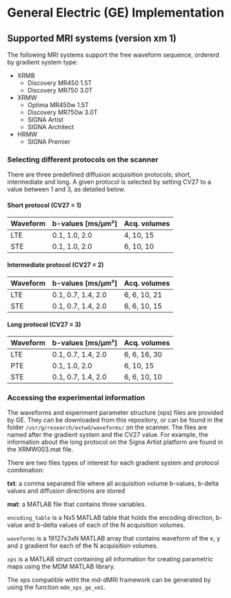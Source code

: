 # General Electric (GE) Implementation

## Supported MRI systems (version xm 1)

The following MRI systems support the free waveform sequence, ordererd by gradient system type:

* XRMB
  * Discovery MR450 1.5T
  * Discovery MR750 3.0T
* XRMW
  * Optima MR450w 1.5T
  * Discovery MR750w 3.0T
  * SIGNA Artist
  * SIGNA Architect
* HRMW
  * SIGNA Premier

### Selecting different protocols on the scanner

There are three predefined diffusion acquisition protocols; short, intermediate and long. A given protocol is selected by setting CV27 to a value between 1 and 3, as detailed below.

#### Short protocol (CV27 = 1)

| Waveform| b-values [ms/µm²] | Acq. volumes |
|------|------|-------|
|  LTE    |   0.1,  1.0,  2.0   | 4, 10, 15      |
|  STE    |   0.1,  1.0,  2.0   |    6, 10, 10   |

#### Intermediate protocol (CV27 = 2)

| Waveform| b-values [ms/µm²] | Acq. volumes |
|------|------|-------|
|  LTE    |   0.1, 0.7, 1.4, 2.0   |  6, 6, 10, 21  |
|  STE    |   0.1, 0.7, 1.4, 2.0   |   6, 6, 10, 15 |

#### Long protocol (CV27 = 3)

| Waveform| b-values [ms/µm²] | Acq. volumes |
|------|------|-------|
|  LTE    |   0.1, 0.7, 1.4, 2.0 | 6, 6, 16, 30  |
|  PTE    | 0.1, 1.0, 2.0  | 6, 10, 15  |
|  STE    |   0.1, 0.7, 1.4, 2.0   |    6, 6, 10, 10|


### Accessing the experimental information
The waveforms and experiment parameter structure (xps) files are provided by GE. They can be downloaded from this repository, or can be found in the folder `/usr/g/research/extwd/waveforms/` on the scanner. The files are named after the gradient system and the CV27 value. For example, the information about the long protocol on the Signa Artist platform are found in the XRMW003.mat file.

There are two files types of interest for each gradient system and protocol combination:

**txt**: a comma separated file where all acquisition volume b-values, b-delta values and diffusion directions are stored

**mat**: a MATLAB file that contains three variables. 

`encoding_table` is a Nx5 MATLAB table that holds the encoding direction, b-value and b-delta values of each of the N acquisition volumes.

`waveforms` is a 19127x3xN MATLAB array that contains waveform of the x, y and z gradient for each of the N acquisition volumes.

`xps` is a MATLAB struct containing all information for creating parametric maps using the MDM MATLAB library.

The xps compatible witht the md-dMRI framework can be generated by using the function `mdm_xps_ge_xm1`.
